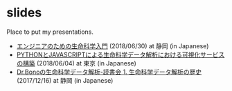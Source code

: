 # slides

Place to put my presentations.

* [エンジニアのための生命科学入門](https://gitpitch.com/bonohu/slides?p=180630shizuokangs) (2018/06/30) at 静岡 (in Japanese)
* [PYTHONとJAVASCRIPTによる生命科学データ解析における可視化サービスの構築](https://gitpitch.com/bonohu/slides?p=180604stapy) (2018/06/04) at 東京 (in Japanese)
* [Dr.Bonoの生命科学データ解析-読書会 1. 生命科学データ解析の歴史](https://gitpitch.com/bonohu/slides?p=171216drbonobon) (2017/12/16) at 静岡 (in Japanese)
